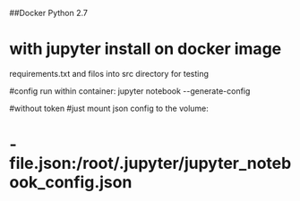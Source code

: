 
##Docker Python 2.7
# with jupyter install on docker image

requirements.txt and filos
into src directory for testing

#config
run within container:
jupyter notebook --generate-config

#without token
#just mount json config to the volume:
# - file.json:/root/.jupyter/jupyter_notebook_config.json
